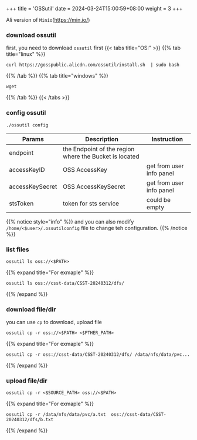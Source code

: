 +++
title = 'OSSutil'
date = 2024-03-24T15:00:59+08:00
weight = 3
+++

Ali version of `Minio`(https://min.io/)

### download ossutil
first, you need to download `ossutil` first
{{< tabs title="OS:" >}}
{{% tab title="linux" %}}
```shell
curl https://gosspublic.alicdn.com/ossutil/install.sh  | sudo bash
```
{{% /tab %}}
{{% tab title="windows" %}}
```shell
wget 
```
{{% /tab %}}
{{< /tabs >}}

### config ossutil
```shell
./ossutil config
```
| Params    | Description | Instruction | 
| -------- | ------- | ---- | 
| endpoint  | the Endpoint of the region where the Bucket is located    |   |
| accessKeyID | OSS AccessKey     |  get from user info panel |
| accessKeySecret    | OSS AccessKeySecret    |  get from user info panel |
| stsToken  |  token for sts service  | could be empty |

{{% notice style="info" %}}
and you can also modify `/home/<$user>/.ossutilconfig` file to change teh configuration.
{{% /notice %}}
### list files
```shell
ossutil ls oss://<$PATH>
```
{{% expand title="For exmaple" %}}
```shell
ossutil ls oss://csst-data/CSST-20240312/dfs/
```
{{% /expand %}}


### download file/dir
you can use `cp` to download, upload file
```shell
ossutil cp -r oss://<$PATH> <$PTHER_PATH>
```
{{% expand title="For exmaple" %}}
```shell
ossutil cp -r oss://csst-data/CSST-20240312/dfs/ /data/nfs/data/pvc...
```
{{% /expand %}}


### upload file/dir
```shell
ossutil cp -r <$SOURCE_PATH> oss://<$PATH>
```

{{% expand title="For exmaple" %}}
```shell
ossutil cp -r /data/nfs/data/pvc/a.txt  oss://csst-data/CSST-20240312/dfs/b.txt
```
{{% /expand %}}
